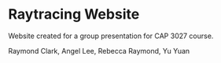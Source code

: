 # Raytracing Website

Website created for a group presentation for CAP 3027 course.

Raymond Clark, Angel Lee, Rebecca Raymond, Yu Yuan
